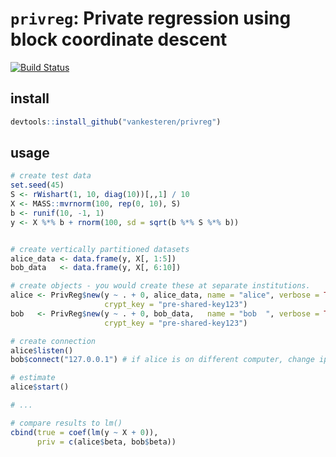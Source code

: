 # `privreg`: Private regression using block coordinate descent

[![Build Status](https://travis-ci.org/vankesteren/privreg.svg?branch=master)](https://travis-ci.org/vankesteren/privreg)

## install
```r
devtools::install_github("vankesteren/privreg")
```

## usage

```r
# create test data
set.seed(45)
S <- rWishart(1, 10, diag(10))[,,1] / 10
X <- MASS::mvrnorm(100, rep(0, 10), S)
b <- runif(10, -1, 1)
y <- X %*% b + rnorm(100, sd = sqrt(b %*% S %*% b))


# create vertically partitioned datasets
alice_data <- data.frame(y, X[, 1:5])
bob_data   <- data.frame(y, X[, 6:10])

# create objects - you would create these at separate institutions.
alice <- PrivReg$new(y ~ . + 0, alice_data, name = "alice", verbose = TRUE,
                     crypt_key = "pre-shared-key123")
bob   <- PrivReg$new(y ~ . + 0, bob_data,   name = "bob  ", verbose = TRUE,
                     crypt_key = "pre-shared-key123")

# create connection
alice$listen()
bob$connect("127.0.0.1") # if alice is on different computer, change ip

# estimate
alice$start()

# ...

# compare results to lm()
cbind(true = coef(lm(y ~ X + 0)), 
      priv = c(alice$beta, bob$beta))
```
